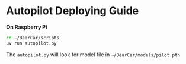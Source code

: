 # Autopilot Deploying Guide


__On Raspberry Pi__

```bash
cd ~/BearCar/scripts
uv run autopilot.py
```
The `autopilot.py` will look for model file in `~/BearCar/models/pilot.pth`
